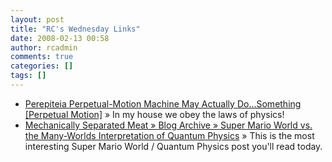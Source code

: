 ```yaml
---
layout: post
title: "RC's Wednesday Links"
date: 2008-02-13 00:58
author: rcadmin
comments: true
categories: []
tags: []
---
```

<ul>
<li><a href="http://feeds.gawker.com/~r/gizmodo/full/~3/231046011/perepiteia-perpetual+motion-machine-may-actually-dosomething" title="Perepiteia Perpetual-Motion Machine May Actually Do...Something [Perpetual Motion]">Perepiteia Perpetual-Motion Machine May Actually Do...Something [Perpetual Motion]</a> &raquo; In my house we obey the laws of physics!</li>
<li><a href="http://msm.grumpybumpers.com/?p=20" title="Mechanically Separated Meat &raquo; Blog Archive &raquo; Super Mario World vs. the Many-Worlds Interpretation of Quantum Physics">Mechanically Separated Meat &raquo; Blog Archive &raquo; Super Mario World vs. the Many-Worlds Interpretation of Quantum Physics</a> &raquo; This is the most interesting Super Mario World / Quantum Physics post you'll read today.</li>
</ul>

